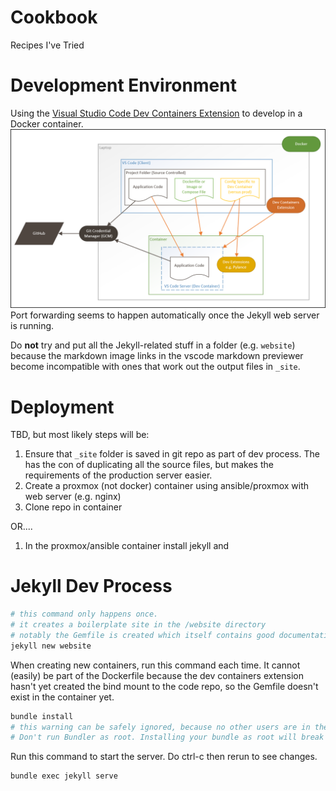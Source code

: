 # Cookbook

Recipes I've Tried

# Development Environment
Using the [Visual Studio Code Dev Containers Extension](https://code.visualstudio.com/docs/devcontainers/containers) to develop in a Docker container.
![](/docs/dev-containers-arch.png)
Port forwarding seems to happen automatically once the Jekyll web server is running.

Do **not** try and put all the Jekyll-related stuff in a folder (e.g. `website`) because the markdown image links in the vscode markdown previewer become incompatible with ones that work out the output files in `_site`.

# Deployment
TBD, but most likely steps will be:
1. Ensure that `_site` folder is saved in git repo as part of dev process. The has the con of duplicating all the source files, but makes the requirements of the production server easier.
1. Create a proxmox (not docker) container using ansible/proxmox with web server (e.g. nginx)
1. Clone repo in container

OR....

1. In the proxmox/ansible container install jekyll and 


# Jekyll Dev Process
```sh
# this command only happens once.
# it creates a boilerplate site in the /website directory
# notably the Gemfile is created which itself contains good documentation
jekyll new website
```
When creating new containers, run this command each time. It cannot (easily) be part of the Dockerfile because the dev containers extension hasn't yet created the bind mount to the code repo, so the Gemfile doesn't exist in the container yet.
```sh
bundle install
# this warning can be safely ignored, because no other users are in the container
# Don't run Bundler as root. Installing your bundle as root will break this application for all non-root users on this machine.
```
Run this command to start the server. Do ctrl-c then rerun to see changes.
```sh
bundle exec jekyll serve
```
